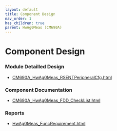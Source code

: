 ```yaml
---
layout: default
title: Component Design
nav_order: 1
has_children: true
parent: HwAg0Meas (CM690A)
---
```

# Component Design
### Module Detailled Design

- [CM690A_HwAg0Meas_RSENTPeripheralCfg.html](Design/CM690A_HwAg0Meas_RSENTPeripheralCfg.html)

### Component Documentation

- [CM690A_HwAg0Meas_FDD_CheckList.html](Doc/CM690A_HwAg0Meas_FDD_CheckList.html)

### Reports

- [HwAg0Meas_FuncRequirement.html](Reports/HwAg0Meas_FuncRequirement.html)

